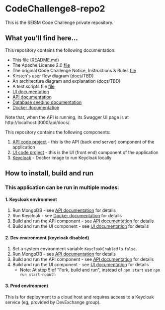# CodeChallenge8-repo2
This is the SEISM Code Challenge private repository.

## What you'll find here...

This repository contains the following documentation:
* This file (README.md)
* The Apache License 2.0 [file](LICENSE)
* The original Code Challenge Notice, Instructions & Rules [file](docs/CODE_CHALLENGE.md)
* Kirsten's user flow diagram (docs/TBD)
* An architecture diagram and explanation (docs/TBD)
* A test scripts file [file](docs/SEISM_test_scripts.xlsx)
* [UI documentation](UI/README.md)
* [API documentation](API/README.md)
* [Database seeding documentation](API/seed/README.md)
* [Docker documentation](docker/README.md)

Note that, when the API is running, its Swagger UI page is at http://localhost:3000/api/docs/.

This repository contains the following components:
1. [API code project](API) - this is the API (back end server) component of the application
2. [UI code project](UI) - this is the UI (front end) component of the application
3. [Keycloak](docker/keycloak) - Docker image to run Keycloak locally

## How to install, build and run

### This application can be run in multiple modes:

#### 1. Keycloak environment

1. Run MongoDB - see [API documentation](API/README.md) for details
2. Run Keycloak - see [Docker documentation](docker/README.md) for details
3. Build and run the API component - see [API documentation](API/README.md) for details
4. Build and run the UI component - see [UI documentation](UI/README.md) for details

#### 2. Dev environment (keycloak disabled)

1. Set a system environment variable `KeycloakEnabled` to `false`.
2. Run MongoDB - see [API documentation](API/README.md) for details
3. Build and run the API component - see [API documentation](API/README.md) for details
4. Build and run the UI component - see [UI documentation](UI/README.md) for details
    - Note: At step 5 of "Fork, build and run", instead of `npm start` use `npm run start-noauth`

#### 3. Prod environment

This is for deployment to a cloud host and requires access to a Keycloak service (eg, provided by DevExchange group).
